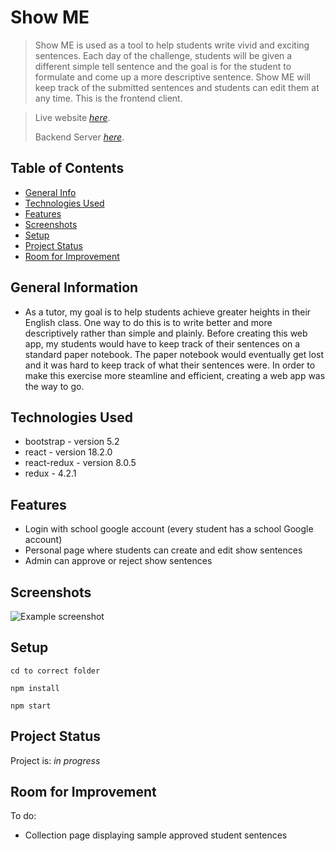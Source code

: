 # Show ME

> Show ME is used as a tool to help students write vivid and exciting sentences. Each day of the challenge, students will be given a different simple tell sentence and the goal is for the student to formulate and come up a more descriptive sentence. Show ME will keep track of the submitted sentences and students can edit them at any time. This is the frontend client.

> Live website [_here_](https://show-me-not-tell.netlify.app/).
>
> Backend Server [_here_](https://github.com/ragedestiny/showme-backend).

## Table of Contents

- [General Info](#general-information)
- [Technologies Used](#technologies-used)
- [Features](#features)
- [Screenshots](#screenshots)
- [Setup](#setup)
- [Project Status](#project-status)
- [Room for Improvement](#room-for-improvement)

## General Information

- As a tutor, my goal is to help students achieve greater heights in their English class. One way to do this is to write better and more descriptively rather than simple and plainly. Before creating this web app, my students would have to keep track of their sentences on a standard paper notebook. The paper notebook would eventually get lost and it was hard to keep track of what their sentences were. In order to make this exercise more steamline and efficient, creating a web app was the way to go.

## Technologies Used

- bootstrap - version 5.2
- react - version 18.2.0
- react-redux - version 8.0.5
- redux - 4.2.1

## Features

- Login with school google account (every student has a school Google account)
- Personal page where students can create and edit show sentences
- Admin can approve or reject show sentences

## Screenshots

![Example screenshot](./img/screenshot.png)

<!-- If you have screenshots you'd like to share, include them here. -->

## Setup

`cd to correct folder`

`npm install`

`npm start`

## Project Status

Project is: _in progress_

## Room for Improvement

To do:

- Collection page displaying sample approved student sentences
